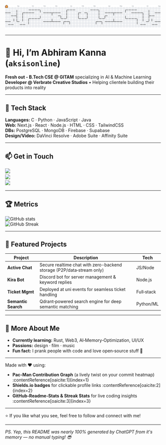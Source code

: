 <!-- Pac‑Man Contribution Graph -->
<picture>
  <source media="(prefers-color-scheme: dark)" srcset="https://raw.githubusercontent.com/aksisonline/aksisonline/output/pacman-contribution-graph-dark.svg">
  <source media="(prefers-color-scheme: light)" srcset="https://raw.githubusercontent.com/aksisonline/aksisonline/output/pacman-contribution-graph.svg">
  <img alt="Pac‑Man contribution graph" src="https://raw.githubusercontent.com/aksisonline/aksisonline/output/pacman-contribution-graph.svg">
</picture>

---

# 👋 Hi, I’m Abhiram Kanna (`aksisonline`)

**Fresh out - B.Tech CSE @ GITAM** specializing in AI & Machine Learning  
**Developer @ Verbrate Creative Studios** • Helping clientele building their products into reality

---

## 🚀 Tech Stack

**Languages:** C · Python · JavaScript · Java  
**Web:** Next.js · React · Node.js · HTML · CSS · TailwindCSS  
**DBs:** PostgreSQL · MongoDB · Firebase · Supabase  
**Design/Video:** DaVinci Resolve · Adobe Suite · Affinity Suite  

---

## 📫 Get in Touch

[![](https://img.shields.io/badge/LinkedIn-%230077B5.svg?logo=linkedin&logoColor=white)](https://www.linkedin.com/in/abhiramkanna)  
[![](https://img.shields.io/badge/Youtube-%23FF0000.svg?logo=youtube&logoColor=white)](https://youtube.com/@aksisonline)  
[![](https://img.shields.io/badge/Instagram-%23E1306C.svg?logo=instagram&logoColor=white)](https://instagram.com/aksisonline)

---

## 🏆 Metrics

![GitHub stats](https://github-readme-stats.vercel.app/api?username=aksisonline&show_icons=true&theme=radical)  
![GitHub Streak](https://github-readme-streak-stats.herokuapp.com/?user=aksisonline&theme=radical)

---

## 🌟 Featured Projects

| Project | Description | Tech |
|--------|-------------|------|
| **Active Chat** | Secure realtime chat with zero-backend storage (P2P/data‑stream only) | JS/Node |
| **Kira Bot** | Discord bot for server management & keyword replies | Node.js |
| **Ticket Mgmt** | Deployed at uni events for seamless ticket handling | Full‑stack |
| **Semantic Search** | Qdrant‑powered search engine for deep semantic matching | Python/ML |

---

## 🎨 More About Me

- **Currently learning:** Rust, Web3, AI‑Memory‑Optimization, UI/UX  
- **Passions:** design · film · music  
- **Fun fact:** I prank people with code and love open‑source stuff 🎉

---

Made with ❤️ using:  
- **Pac‑Man Contribution Graph** (a lively twist on your commit heatmap) :contentReference[oaicite:1]{index=1}  
- **Shields.io badges** for clickable profile links :contentReference[oaicite:2]{index=2}  
- **GitHub‑Readme‑Stats & Streak Stats** for live coding insights :contentReference[oaicite:3]{index=3}

---

⭐ If you like what you see, feel free to follow and connect with me!

---

*PS. Yep, this README was nearly 100% generated by ChatGPT from it's memory — no manual typing! 😎*
